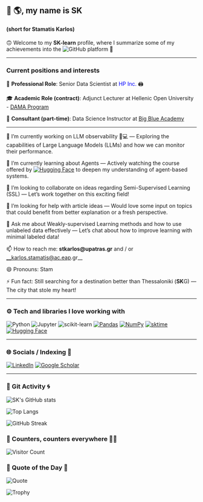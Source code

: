 ## 👋 🌎, my name is SK 
#### (short for Stamatis Karlos)  

🙃 Welcome to my **SK-learn** profile, where I summarize some of my achievements into the ![GitHub](https://img.shields.io/badge/GitHub-000000?style=flat&logo=github&logoColor=white) platform 📍

---

### Current positions and interests

💼 __Professional Role__: Senior Data Scientist at <span style="color:blue">HP Inc.</span> 🖨️

🎓 __Academic Role (contract)__: Adjunct Lecturer at Hellenic Open University - [DAMA Program](https://www.eap.gr/en/data-science-and-machine-learning/)

🐋 __Consultant (part-time)__: Data Science Instructor at [Big Blue Academy](https://bigblue.academy/en/team)

----
🔭 I’m currently working on LLM observability 🤖💻 — Exploring the capabilities of Large Language Models (LLMs) and how we can monitor their performance.

🌱 I’m currently learning about Agents — Actively watching the course offered by [![Hugging Face](https://img.shields.io/badge/Hugging%20Face-FFD21E?logo=huggingface&logoColor=000)](#) to deepen my understanding of agent-based systems.

👯 I’m looking to collaborate on ideas regarding Semi-Supervised Learning (SSL) — Let’s work together on this exciting field!

🤔 I’m looking for help with article ideas — Would love some input on topics that could benefit from better explanation or a fresh perspective.

💬 Ask me about Weakly-supervised Learning methods and how to use unlabeled data effectively — Let’s chat about how to improve learning with minimal labeled data!

📫 How to reach me: __stkarlos@upatras.gr__ and / or __karlos.stamatis@ac.eap.gr__

😄 Pronouns: Stam

⚡ Fun fact: Still searching for a destination better than Thessaloniki (**SK**G) — The city that stole my heart!

---

### ⚙️ Tech and libraries I love working with
<p></p>

![Python](https://img.shields.io/badge/-Python-3776AB?style=flat&logo=python&logoColor=white)
![Jupyter](https://img.shields.io/badge/-Jupyter-F37626?style=flat&logo=jupyter&logoColor=white)
![scikit-learn](https://img.shields.io/badge/-scikit--learn-F7931E?style=flat&logo=scikit-learn&logoColor=white)
[![Pandas](https://img.shields.io/badge/Pandas-ML%20Library-150458?style=flat&logo=pandas&logoColor=white)](https://github.com/pandas-dev/pandas)
[![NumPy](https://img.shields.io/badge/NumPy-ML%20Library-013243?style=flat&logo=numpy&logoColor=white)](https://github.com/numpy/numpy)
[![sktime](https://img.shields.io/badge/sktime-ML%20Library-45a3e1?style=flat&logo=python&logoColor=white)](https://github.com/alan-turing-institute/sktime)
[![Hugging Face](https://img.shields.io/badge/Hugging%20Face-ML%20Library-FF5C8D?style=flat&logo=HuggingFace&logoColor=white)](https://github.com/huggingface/transformers)

---

### 🌐 Socials / Indexing 🔎
[![LinkedIn](https://img.shields.io/badge/LinkedIn-%230077B5.svg?logo=linkedin&logoColor=white)](https://www.linkedin.com/in/stamatis-karlos-a404a654/) [![Google Scholar](https://img.shields.io/badge/Google%20Scholar-4285F4?style=for-the-badge&logo=google-scholar&logoColor=white)](https://scholar.google.gr/citations?user=1EWp3jQAAAAJ&hl=el)

---

### 💾 Git Activity 🌀
![SK's GitHub stats](https://github-readme-stats.vercel.app/api?username=terry07&show_icons=true)

![Top Langs](https://github-readme-stats.vercel.app/api/top-langs/?username=terry07&layout=compact)

![GitHub Streak](https://streak-stats.demolab.com?user=terry07&theme=default)

### 👀 Counters, counters everywhere 🧸📝

![Visitor Count](https://komarev.com/ghpvc/?username=terry07&color=blue)

<!--
// ![Python](https://img.shields.io/badge/-Python-3776AB?style=flat&logo=python&logoColor=white)
// #![Jupyter](https://img.shields.io/badge/-Jupyter-F37626?style=flat&logo=jupyter&logoColor=white)
-->

### 💬 Quote of the Day 🔄 
![Quote](https://quotes-github-readme.vercel.app/api?type=horizontal&theme=light)


![Trophy](https://github-profile-trophy.vercel.app/?username=terry07)

